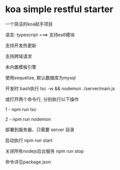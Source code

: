 # koa simple restful starter

一个简洁的koa起手项目

语言: typescript ===> 支持es6模块

支持开发热更新

支持跨域请求

未内置模板引擎

使用sequelize, 默认数据库为mysql

开发时 bash执行 tsc -w && nodemon ./server/main.js

或打开两个命令行, 分别执行以下操作

1 - npm run tsc 

2 - npm run nodemon

部署到服务器，只需要 server 目录

启动执行 npm run start

关闭所有nodejs后台服务 npm run stop

命令详见package.json

